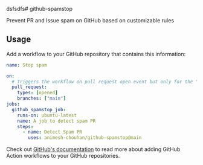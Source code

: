 dsfsdfs# github-spamstop

Prevent PR and Issue spam on GitHub based on customizable rules

## Usage

Add a workflow to your GitHub repository that contains this information:

```yml
name: Stop spam

on:
  # Triggers the workflow on pull request open event but only for the "main" branch
  pull_request:
    types: [opened]
    branches: ["main"]
jobs:
  github_spamstop_job:
    runs-on: ubuntu-latest
    name: A job to detect spam PR
    steps:
      - name: Detect Spam PR
        uses: animesh-chouhan/github-spamstop@main
```

Check out [GitHub's documentation](https://help.github.com/en/articles/configuring-a-workflow) to read more about adding GitHub Action workflows to your GitHub repositories.
